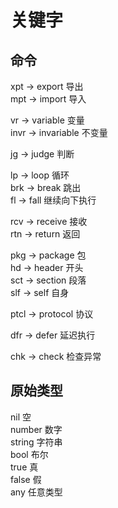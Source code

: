 # 关键字
## 命令
xpt -> export 导出  
mpt -> import 导入  

vr -> variable 变量  
invr -> invariable 不变量  

jg -> judge 判断  

lp -> loop 循环  
brk -> break 跳出  
fl -> fall 继续向下执行  

rcv -> receive 接收  
rtn -> return 返回

pkg -> package 包  
hd -> header 开头  
sct -> section 段落  
slf -> self 自身

ptcl -> protocol 协议

dfr -> defer 延迟执行

chk -> check 检查异常  

## 原始类型
nil 空  
number 数字  
string 字符串  
bool 布尔  
true 真  
false 假  
any 任意类型